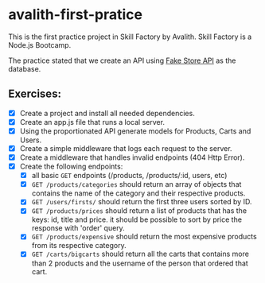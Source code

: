 # avalith-first-pratice
This is the first practice project in Skill Factory by Avalith. Skill Factory is a Node.js Bootcamp.

The practice stated that we create an API using [Fake Store API](https://fakestoreapi.com/) as the database.

## Exercises:
- [x] Create a project and install all needed dependencies.
- [x] Create an app.js file that runs a local server.
- [x] Using the proportionated API generate models for Products, Carts and Users.
- [x] Create a simple middleware that logs each request to the server.
- [x] Create a middleware that handles invalid endpoints (404 Http Error).
- [x] Create the following endpoints:
  - [x] all basic `GET` endpoints (/products, /products/:id, users, etc)
  - [x] `GET /products/categories` should return an array of objects that contains the name of the category and their respective products.
  - [x] `GET /users/firsts/` should return the first three users sorted by ID.
  - [x] `GET /products/prices` should return a list of products that has the keys: id, title and price. it should be possible to sort by price the response with 'order' query.
  - [x] `GET /products/expensive` should return the most expensive products from its respective category.
  - [x] `GET /carts/bigcarts` should return all the carts that contains more than 2 products and the username of the person that ordered that cart.
